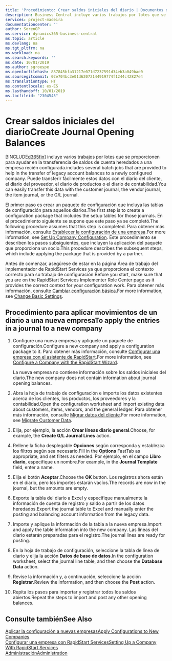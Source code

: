 ```yaml
---
title: 'Procedimiento: Crear saldos iniciales del diario | Documentos de Microsoft'
description: Business Central incluye varios trabajos por lotes que se proporcionen para ayudar en la transferencia de saldos de cuenta heredados a una empresa recién configurada. Puede transferir fácilmente estos datos con registros en los diarios.
services: project-madeira
documentationcenter: ''
author: SorenGP
ms.service: dynamics365-business-central
ms.topic: article
ms.devlang: na
ms.tgt_pltfrm: na
ms.workload: na
ms.search.keywords: ''
ms.date: 10/01/2019
ms.author: sgroespe
ms.openlocfilehash: 837845bfa31217e071d7237591d34eb3a049bad0
ms.sourcegitcommit: 02e704bc3e01d62072144919774f1244c42827e4
ms.translationtype: HT
ms.contentlocale: es-ES
ms.lasthandoff: 10/01/2019
ms.locfileid: "2304545"
---
```

# <a name="create-journal-opening-balances"></a><span data-ttu-id="32923-104">Crear saldos iniciales del diario</span><span class="sxs-lookup"><span data-stu-id="32923-104">Create Journal Opening Balances</span></span>
[!INCLUDE[d365fin](includes/d365fin_md.md)] <span data-ttu-id="32923-105">incluye varios trabajos por lotes que se proporcionen para ayudar en la transferencia de saldos de cuenta heredados a una empresa recién configurada.</span><span class="sxs-lookup"><span data-stu-id="32923-105">includes several batch jobs that are provided to help in the transfer of legacy account balances to a newly configured company.</span></span> <span data-ttu-id="32923-106">Puede transferir fácilmente estos datos con el diario del cliente, el diario del proveedor, el diario de productos o el diario de contabilidad.</span><span class="sxs-lookup"><span data-stu-id="32923-106">You can easily transfer this data with the customer journal, the vendor journal, the item journal, or the G/L journal.</span></span>

<span data-ttu-id="32923-107">El primer paso es crear un paquete de configuración que incluya las tablas de configuración para aquellos diarios.</span><span class="sxs-lookup"><span data-stu-id="32923-107">The first step is to create a configuration package that includes the setup tables for those journals.</span></span> <span data-ttu-id="32923-108">En el procedimiento siguiente se supone que este paso ya se completó.</span><span class="sxs-lookup"><span data-stu-id="32923-108">The following procedure assumes that this step is completed.</span></span> <span data-ttu-id="32923-109">Para obtener más información, consulte [Establecer la configuración de una empresa](admin-set-up-company-configuration.md).</span><span class="sxs-lookup"><span data-stu-id="32923-109">For more information, see [Set Up Company Configuration](admin-set-up-company-configuration.md).</span></span> <span data-ttu-id="32923-110">Este procedimiento se describen los pasos subsiguientes, que incluyen la aplicación del paquete que proporciona un socio.</span><span class="sxs-lookup"><span data-stu-id="32923-110">This procedure describes the subsequent steps, which include applying the package that is provided by a partner.</span></span>  

<span data-ttu-id="32923-111">Antes de comenzar, asegúrese de estar en la página Área de trabajo del implementador de RapidStart Services ya que proporciona el contexto correcto para su trabajo de configuración.</span><span class="sxs-lookup"><span data-stu-id="32923-111">Before you start, make sure that you are on the RapidStart Services Implementer Role Center page as it provides the correct context for your configuration work.</span></span> <span data-ttu-id="32923-112">Para obtener más información, consulte [Cambiar configuración básica](ui-change-basic-settings.md).</span><span class="sxs-lookup"><span data-stu-id="32923-112">For more information, see [Change Basic Settings](ui-change-basic-settings.md).</span></span>

## <a name="to-apply-the-entries-in-a-journal-to-a-new-company"></a><span data-ttu-id="32923-113">Procedimiento para aplicar movimientos de un diario a una nueva empresa</span><span class="sxs-lookup"><span data-stu-id="32923-113">To apply the entries in a journal to a new company</span></span>  
1. <span data-ttu-id="32923-114">Configure una nueva empresa y aplíquele un paquete de configuración.</span><span class="sxs-lookup"><span data-stu-id="32923-114">Configure a new company and apply a configuration package to it.</span></span> <span data-ttu-id="32923-115">Para obtener más información, consulte [Configurar una empresa con el asistente de RapidStart](admin-how-to-configure-a-company-with-the-rapidstart-wizard.md).</span><span class="sxs-lookup"><span data-stu-id="32923-115">For more information, see [Configure a Company with the RapidStart Wizard](admin-how-to-configure-a-company-with-the-rapidstart-wizard.md).</span></span>  

    <span data-ttu-id="32923-116">La nueva empresa no contiene información sobre los saldos iniciales del diario.</span><span class="sxs-lookup"><span data-stu-id="32923-116">The new company does not contain information about journal opening balances.</span></span>  

2. <span data-ttu-id="32923-117">Abra la hoja de trabajo de configuración e importe los datos existentes acerca de los clientes, los productos, los proveedores y la contabilidad.</span><span class="sxs-lookup"><span data-stu-id="32923-117">Open the configuration worksheet and import existing data about customers, items, vendors, and the general ledger.</span></span> <span data-ttu-id="32923-118">Para obtener más información, consulte [Migrar datos del cliente](admin-migrate-customer-data.md).</span><span class="sxs-lookup"><span data-stu-id="32923-118">For more information, see [Migrate Customer Data](admin-migrate-customer-data.md).</span></span>  
3. <span data-ttu-id="32923-119">Elija, por ejemplo, la acción **Crear líneas diario general**.</span><span class="sxs-lookup"><span data-stu-id="32923-119">Choose, for example, the **Create G/L Journal Lines** action.</span></span>  
4. <span data-ttu-id="32923-120">Rellene la ficha desplegable **Opciones** según corresponda y establezca los filtros según sea necesario.</span><span class="sxs-lookup"><span data-stu-id="32923-120">Fill in the **Options** FastTab as appropriate, and set filters as needed.</span></span> <span data-ttu-id="32923-121">Por ejemplo, en el campo **Libro diario**, especifique un nombre.</span><span class="sxs-lookup"><span data-stu-id="32923-121">For example, in the **Journal Template** field, enter a name.</span></span>  
5. <span data-ttu-id="32923-122">Elija el botón **Aceptar**.</span><span class="sxs-lookup"><span data-stu-id="32923-122">Choose the **OK** button.</span></span> <span data-ttu-id="32923-123">Los registros ahora están en el diario, pero los importes estarán vacíos.</span><span class="sxs-lookup"><span data-stu-id="32923-123">The records are now in the journal, but the amounts are empty.</span></span>  
6. <span data-ttu-id="32923-124">Exporte la tabla del diario a Excel y especifique manualmente la información de cuenta de registro y saldo a partir de los datos heredados.</span><span class="sxs-lookup"><span data-stu-id="32923-124">Export the journal table to Excel and manually enter the posting and balancing account information from the legacy data.</span></span>
7. <span data-ttu-id="32923-125">Importe y aplique la información de la tabla a la nueva empresa.</span><span class="sxs-lookup"><span data-stu-id="32923-125">Import and apply the table information into the new company.</span></span> <span data-ttu-id="32923-126">Las líneas del diario estarán preparadas para el registro.</span><span class="sxs-lookup"><span data-stu-id="32923-126">The journal lines are ready for posting.</span></span>  
8. <span data-ttu-id="32923-127">En la hoja de trabajo de configuración, seleccione la tabla de línea de diario y elija la acción **Datos de base de datos**.</span><span class="sxs-lookup"><span data-stu-id="32923-127">In the configuration worksheet, select the journal line table, and then choose the **Database Data** action.</span></span>  
9. <span data-ttu-id="32923-128">Revise la información y, a continuación, seleccione la acción **Registrar**.</span><span class="sxs-lookup"><span data-stu-id="32923-128">Review the information, and then choose the **Post** action.</span></span>  
10. <span data-ttu-id="32923-129">Repita los pasos para importar y registrar todos los saldos abiertos.</span><span class="sxs-lookup"><span data-stu-id="32923-129">Repeat the steps to import and post any other opening balances.</span></span>  

## <a name="see-also"></a><span data-ttu-id="32923-130">Consulte también</span><span class="sxs-lookup"><span data-stu-id="32923-130">See Also</span></span>  
[<span data-ttu-id="32923-131">Aplicar la configuración a nuevas empresas</span><span class="sxs-lookup"><span data-stu-id="32923-131">Apply Configurations to New Companies</span></span>](admin-apply-configuration-to-new-companies.md)  
[<span data-ttu-id="32923-132">Configurar una empresa con RapidStart Services</span><span class="sxs-lookup"><span data-stu-id="32923-132">Setting Up a Company With RapidStart Services</span></span>](admin-set-up-a-company-with-rapidstart.md)  
[<span data-ttu-id="32923-133">Administración</span><span class="sxs-lookup"><span data-stu-id="32923-133">Administration</span></span>](admin-setup-and-administration.md)
